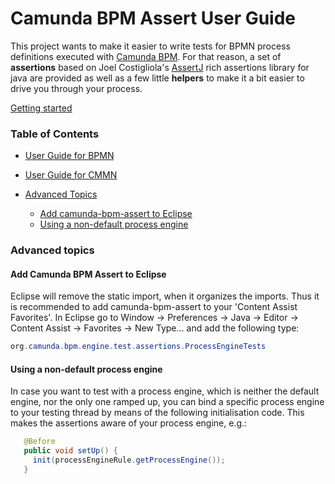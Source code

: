 # Camunda BPM Assert User Guide

This project wants to make it easier to write tests for BPMN process definitions executed with [Camunda BPM](http://camunda.org). 
For that reason, a set of **assertions** based on Joel Costigliola's [AssertJ](https://github.com/joel-costigliola/assertj-core) rich assertions library for java are provided as well as a few little **helpers** to make it a bit easier to drive you through your process.

[Getting started](../README.md#get-started-in-3-simple-steps)

### Table of Contents
  
 * [User Guide for BPMN](./User_Guide_BPMN.md)
  
 * [User Guide for CMMN](./User_Guide_CMMN.md)
  
 * [Advanced Topics](#advanced-topics)
   * [Add camunda-bpm-assert to Eclipse](#add-camunda-bpm-assert-to-eclipse)
   * [Using a non-default process engine](#using-a-non-default-process-engine)


### Advanced topics

#### Add Camunda BPM Assert to Eclipse

Eclipse will remove the static import, when it organizes the imports. Thus it is recommended to add camunda-bpm-assert to your 'Content Assist Favorites'. In Eclipse go to Window -> Preferences -> Java -> Editor -> Content Assist -> Favorites -> New Type... and add the following type:

```java
org.camunda.bpm.engine.test.assertions.ProcessEngineTests
```

#### Using a non-default process engine
 
In case you want to test with a process engine, which is neither the default engine,
nor the only one ramped up, you can bind a specific process engine to your testing 
thread by means of the following initialisation code. This makes the assertions aware 
of your process engine, e.g.:
 
```java  
   @Before
   public void setUp() {
     init(processEngineRule.getProcessEngine());
   }
```
